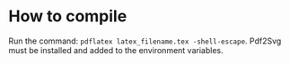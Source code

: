 # How to compile

Run the command: `pdflatex latex_filename.tex -shell-escape`.
Pdf2Svg must be installed and added to the environment variables.